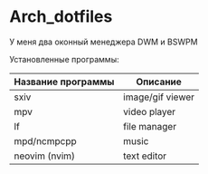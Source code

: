 # Arch_dotfiles
У меня два оконный менеджера DWM и BSWPM

Установленные программы:

| Название программы | Описание         |
| --------           | --------         |
| sxiv               | image/gif viewer |
| mpv                | video player     |
| lf                 | file manager     |
| mpd/ncmpcpp        | music            |
| neovim (nvim)      | text editor      |

